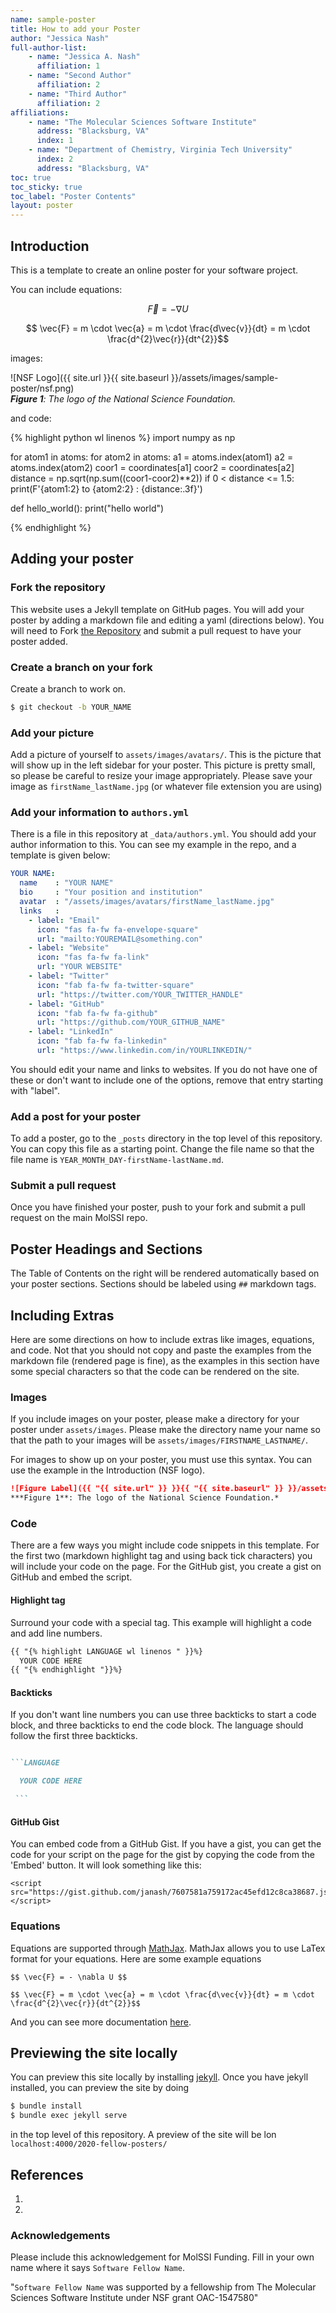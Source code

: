 ```yaml
---
name: sample-poster
title: How to add your Poster
author: "Jessica Nash"
full-author-list:
    - name: "Jessica A. Nash"
      affiliation: 1
    - name: "Second Author"
      affiliation: 2
    - name: "Third Author"
      affiliation: 2
affiliations:
    - name: "The Molecular Sciences Software Institute"
      address: "Blacksburg, VA"
      index: 1
    - name: "Department of Chemistry, Virginia Tech University"
      index: 2
      address: "Blacksburg, VA"
toc: true
toc_sticky: true
toc_label: "Poster Contents"
layout: poster
---
```


## Introduction

This is a template to create an online poster for your software project.

You can include equations:

$$ \vec{F} = - \nabla U $$

$$ \vec{F} = m \cdot \vec{a} = m \cdot \frac{d\vec{v}}{dt} = m \cdot \frac{d^{2}\vec{r}}{dt^{2}}$$

images:

![NSF Logo]({{ site.url }}{{ site.baseurl }}/assets/images/sample-poster/nsf.png)  
***Figure 1**: The logo of the National Science Foundation.*

and code:

{% highlight python wl linenos %}
import numpy as np

for atom1 in atoms:
    for atom2 in atoms:
        a1 = atoms.index(atom1)
        a2 = atoms.index(atom2)
        coor1 = coordinates[a1]
        coor2 = coordinates[a2]
        distance = np.sqrt(np.sum((coor1-coor2)**2))
        if 0 < distance <= 1.5:
            print(F'{atom1:2} to {atom2:2} : {distance:.3f}')

def hello_world():
    print("hello world")

{% endhighlight %}

## Adding your poster

### Fork the repository

This website uses a Jekyll template on GitHub pages. You will add your poster by adding a markdown file and editing a yaml (directions below). You will need to Fork [the Repository](https://github.com/MolSSI-Education/2020-software-fellow-posters) and submit a pull request to have your poster added.

### Create a branch on your fork

Create a branch to work on.

```bash
$ git checkout -b YOUR_NAME
```

### Add your picture

Add a picture of yourself to `assets/images/avatars/`. This is the picture that will show up in the left sidebar for your poster. This picture is pretty small, so please be careful to resize your image appropriately. Please save your image as `firstName_lastName.jpg` (or whatever file extension you are using)

### Add your information to `authors.yml`

There is a file in this repository at `_data/authors.yml`. You should add your author information to this. You can see my example in the repo, and a template is given below: 

  ```yaml
YOUR NAME:
    name    : "YOUR NAME"
    bio     : "Your position and institution"
    avatar  : "/assets/images/avatars/firstName_lastName.jpg"
    links   :
      - label: "Email"
        icon: "fas fa-fw fa-envelope-square"
        url: "mailto:YOUREMAIL@something.con"
      - label: "Website"
        icon: "fas fa-fw fa-link"
        url: "YOUR WEBSITE"
      - label: "Twitter"
        icon: "fab fa-fw fa-twitter-square"
        url: "https://twitter.com/YOUR_TWITTER_HANDLE"
      - label: "GitHub"
        icon: "fab fa-fw fa-github"
        url: "https://github.com/YOUR_GITHUB_NAME"
      - label: "LinkedIn"
        icon: "fab fa-fw fa-linkedin"
        url: "https://www.linkedin.com/in/YOURLINKEDIN/"
```

You should edit your name and links to websites. If you do not have one of these or don't want to include one of the options, remove that entry starting with "label". 

### Add a post for your poster

To add a poster, go to the `_posts` directory in the top level of this repository. You can copy this file as a starting point. Change the file name so that the file name is `YEAR_MONTH_DAY-firstName-lastName.md`. 

### Submit a pull request

Once you have finished your poster, push to your fork and submit a pull request on the main MolSSI repo.

## Poster Headings and Sections

The Table of Contents on the right will be rendered automatically based on your poster sections. Sections should be labeled using `##` markdown tags.

## Including Extras

Here are some directions on how to include extras like images, equations, and code. Not that you should not copy and paste the examples from the markdown file (rendered page is fine), as the examples in this section have some special characters so that the code can be rendered on the site.

### Images

If you include images on your poster, please make a directory for your poster under `assets/images`. Please make the directory name your name so that the path to your images will be `assets/images/FIRSTNAME_LASTNAME/`.

For images to show up on your poster, you must use this syntax. You can use the example in the Introduction (NSF logo).

```markdown
![Figure Label]({{ "{{ site.url" }} }}{{ "{{ site.baseurl" }} }}/assets/images/FIRSTNAME_LASTNAME/your_image.png)  
***Figure 1**: The logo of the National Science Foundation.*
```

### Code

There are a few ways you might include code snippets in this template. For the first two (markdown highlight tag and using back tick characters) you will include your code on the page. For the GitHub gist, you create a gist on GitHub and embed the script.

#### Highlight tag

Surround your code with a special tag. This example will highlight a code and add line numbers.

```markdown
{{ "{% highlight LANGUAGE wl linenos " }}%}
  YOUR CODE HERE
{{ "{% endhighlight "}}%}

```

#### Backticks

If you don't want line numbers you can use three backticks to start a code block, and three backticks to end the code block. The language should follow the first three backticks.

````markdown

```LANGUAGE

  YOUR CODE HERE

 ``` 

````

#### GitHub Gist
You can embed code from a GitHub Gist. If you have a gist, you can get the code for your script on the page for the gist by copying the code from the 'Embed' button. It will look something like this:
```
<script src="https://gist.github.com/janash/7607581a759172ac45efd12c8ca38687.js"></script>
```

### Equations
Equations are supported through [MathJax](https://www.mathjax.org). MathJax allows you to use LaTex format for your equations. Here are some example equations

```
$$ \vec{F} = - \nabla U $$

$$ \vec{F} = m \cdot \vec{a} = m \cdot \frac{d\vec{v}}{dt} = m \cdot \frac{d^{2}\vec{r}}{dt^{2}}$$
```

And you can see more documentation [here](http://docs.mathjax.org/en/latest/basic/mathematics.html).

## Previewing the site locally

You can preview this site locally by installing [jekyll](https://jekyllrb.com). Once you have jekyll installed, you can preview the site by doing

```bash
$ bundle install
$ bundle exec jekyll serve
```

in the top level of this repository. A preview of the site will be lon `localhost:4000/2020-fellow-posters/`

## References
1. 
2. 

### Acknowledgements

Please include this acknowledgement for MolSSI Funding. Fill in your own name where it says `Software Fellow Name`.

"`Software Fellow Name` was supported by a fellowship from The Molecular Sciences Software Institute under NSF grant OAC-1547580"